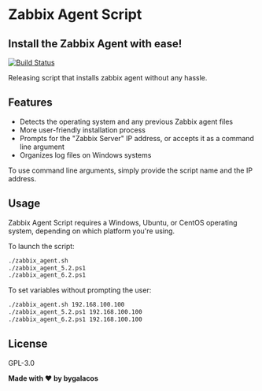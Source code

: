 # Zabbix Agent Script
## Install the Zabbix Agent with ease!

[![Build Status](https://camo.githubusercontent.com/4e084bac046962268fcf7a8aaf3d4ac422d3327564f9685c9d1b57aa56b142e9/68747470733a2f2f7472617669732d63692e6f72672f6477796c2f657374612e7376673f6272616e63683d6d6173746572)](https://travis-ci.org/joemccann/dillinger)

Releasing script that installs zabbix agent without any hassle.

## Features

- Detects the operating system and any previous Zabbix agent files
- More user-friendly installation process
- Prompts for the "Zabbix Server" IP address, or accepts it as a command line argument
- Organizes log files on Windows systems

To use command line arguments, simply provide the script name and the IP address.

## Usage

Zabbix Agent Script requires a Windows, Ubuntu, or CentOS operating system, depending on which platform you're using.

To launch the script:

```sh
./zabbix_agent.sh
./zabbix_agent_5.2.ps1
./zabbix_agent_6.2.ps1
```

To set variables without prompting the user:

```sh
./zabbix_agent.sh 192.168.100.100
./zabbix_agent_5.2.ps1 192.168.100.100
./zabbix_agent_6.2.ps1 192.168.100.100
```

## License

GPL-3.0

**Made with ♥ by bygalacos**
